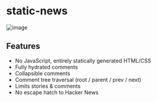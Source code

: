 # static-news

![image](https://user-images.githubusercontent.com/2207110/232205036-25db6933-7d35-4e52-8a76-1ca4e010bdb4.png)

## Features
- No JavaScript, entirely statically generated HTML/CSS
- Fully hydrated comments
- Collapsible comments
- Comment tree traversal (root / parent / prev / next)
- Limits stories & comments
- No escape hatch to Hacker News

